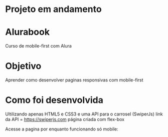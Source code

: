 # Projeto em andamento

# Alurabook
Curso de mobile-first com Alura

# Objetivo
Aprender como desenvolver paginas responsivas com mobile-first

# Como foi desenvolvida
Ultilizando apenas HTML5 e CSS3 e uma API para o carrosel (SwiperJs)
link da API = https://swiperjs.com
página criada com flex-box

Acesse a pagina por enquanto funcionando só mobile: 
